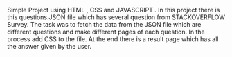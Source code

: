 Simple Project using HTML , CSS and JAVASCRIPT .
In this project there is this questions.JSON file which has several question from STACKOVERFLOW Survey.
The task was to fetch the data from the JSON file which are different questions and make different pages of each question.
In the process add CSS to the file.
At the end there is a result page which has all the answer given by the user.
